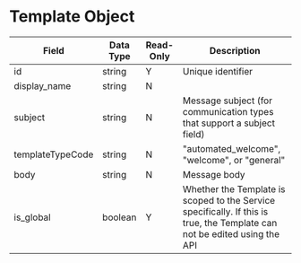 # Template Object

Field | Data Type | Read-Only | Description
--- | --- | --- | ---
id | string | Y | Unique identifier
display_name | string | N |
subject | string | N | Message subject (for communication types that support a subject field)
templateTypeCode | string | N | "automated_welcome", "welcome", or "general"
body | string | N | Message body
is_global | boolean | Y | Whether the Template is scoped to the Service specifically. If this is true, the Template can not be edited using the API
